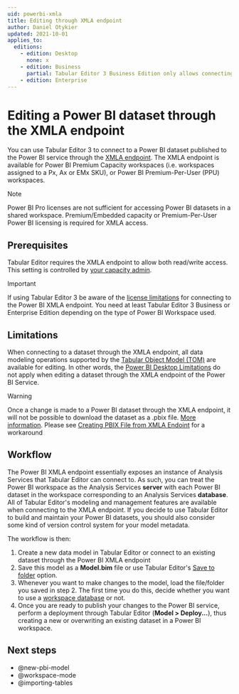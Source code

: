 ```yaml
---
uid: powerbi-xmla
title: Editing through XMLA endpoint
author: Daniel Otykier
updated: 2021-10-01
applies_to:
  editions:
    - edition: Desktop
      none: x
    - edition: Business
      partial: Tabular Editor 3 Business Edition only allows connecting to the XMLA endpoint of Premium-Per-User (PPU) workspaces.
    - edition: Enterprise
---
```


# Editing a Power BI dataset through the XMLA endpoint

You can use Tabular Editor 3 to connect to a Power BI dataset published to the Power BI service through the [XMLA endpoint](https://docs.microsoft.com/en-us/power-bi/admin/service-premium-connect-tools). The XMLA endpoint is available for Power BI Premium Capacity workspaces (i.e. workspaces assigned to a Px, Ax or EMx SKU), or Power BI Premium-Per-User (PPU) workspaces.

> [!NOTE]
> Power BI Pro licenses are not sufficient for accessing Power BI datasets in a shared workspace. Premium/Embedded capacity or Premium-Per-User Power BI licensing is required for XMLA access.

## Prerequisites

Tabular Editor requires the XMLA endpoint to allow both read/write access. This setting is controlled by [your capacity admin](https://docs.microsoft.com/en-us/power-bi/admin/service-premium-connect-tools#enable-xmla-read-write).

> [!IMPORTANT]
> If using Tabular Editor 3 be aware of the [license limitations](xref:editions) for connecting to the Power BI XMLA endpoint. You need at least Tabular Editor 3 Business or Enterprise Edition depending on the type of Power BI Workspace used.

## Limitations

When connecting to a dataset through the XMLA endpoint, all data modeling operations supported by the [Tabular Object Model (TOM)](https://docs.microsoft.com/en-us/analysis-services/tom/introduction-to-the-tabular-object-model-tom-in-analysis-services-amo?view=asallproducts-allversions) are available for editing. In other words, the [Power BI Desktop Limitations](xref:desktop-limitations) do not apply when editing a dataset through the XMLA endpoint of the Power BI Service.

> [!WARNING]
> Once a change is made to a Power BI dataset through the XMLA endpoint, it will not be possible to download the dataset as a .pbix file. [More information](https://docs.microsoft.com/en-us/power-bi/admin/service-premium-connect-tools#power-bi-desktop-authored-datasets).
> Please see [Creating PBIX File from XMLA Endoint](xref:powerbi-xmla-pbix-workaround) for a workaround

## Workflow

The Power BI XMLA endpoint essentially exposes an instance of Analysis Services that Tabular Editor can connect to. As such, you can treat the Power BI workspace as the Analysis Services **server** with each Power BI dataset in the workspace corresponding to an Analysis Services **database**. All of Tabular Editor's modeling and management features are available when connecting to the XMLA endpoint. If you decide to use Tabular Editor to build and maintain your Power BI datasets, you should also consider some kind of version control system for your model metadata.

The workflow is then:

1. Create a new data model in Tabular Editor or connect to an existing dataset through the Power BI XMLA endpoint
2. Save this model as a **Model.bim** file or use Tabular Editor's [Save to folder](xref:save-to-folder) option.
3. Whenever you want to make changes to the model, load the file/folder you saved in step 2. The first time you do this, decide whether you want to use a [workspace database](xref:workspace-mode) or not.
4. Once you are ready to publish your changes to the Power BI service, perform a deployment through Tabular Editor (**Model > Deploy...**), thus creating a new or overwriting an existing dataset in a Power BI workspace.

## Next steps

- @new-pbi-model
- @workspace-mode
- @importing-tables